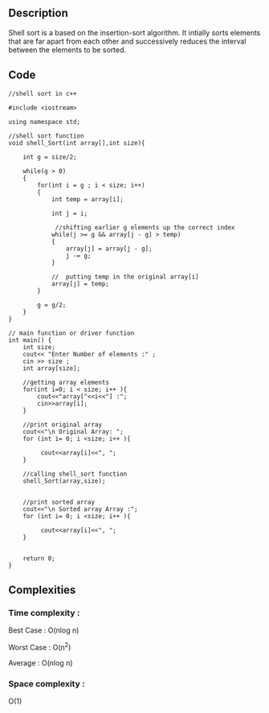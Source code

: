 ## Description 
Shell sort is a based on the insertion-sort algorithm. It intially sorts elements that are far apart from each other and successively reduces the interval between the elements to be sorted.

## Code  
```
//shell sort in c++

#include <iostream>

using namespace std;

//shell sort function
void shell_Sort(int array[],int size){
    
    int g = size/2;
    
    while(g > 0)
    {
        for(int i = g ; i < size; i++)
        {
            int temp = array[i];
        
            int j = i;
            
             //shifting earlier g elements up the correct index
            while(j >= g && array[j - g] > temp)
            {
                array[j] = array[j - g];
                j -= g;
            }
            
            //  putting temp in the original array[i] 
            array[j] = temp;
        }
    
        g = g/2;
    }
}

// main function or driver function
int main() {
    int size;
    cout<< "Enter Number of elements :" ;
    cin >> size ;
    int array[size];
    
    //getting array elements
    for(int i=0; i < size; i++ ){
        cout<<"array["<<i<<"] :";
        cin>>array[i];
    }
    
    //print original array
    cout<<"\n Original Array: ";
    for (int i= 0; i <size; i++ ){
        
         cout<<array[i]<<", ";
    }
    
    //calling shell_sort function
    shell_Sort(array,size);
    
    
    //print sorted array
    cout<<"\n Sorted array Array :";
    for (int i= 0; i <size; i++ ){
        
         cout<<array[i]<<", ";
    }
    
    
    return 0;
}

```

## Complexities
### Time complexity   : 
Best Case  : O(nlog n)

Worst Case : O(n<sup>2</sup>)

Average    : O(nlog n)

### Space complexity  : 
O(1)


